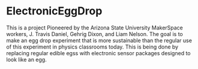 # ElectronicEggDrop
This is a project Pioneered by the Arizona State University MakerSpace workers, J. Travis Daniel, Gehrig Dixon, and Liam Nelson.  The goal is to make an egg drop experiment that is more sustainable than the regular use of this experiment in physics classrooms today.  This is being done by replacing regular edible egss with electronic sensor packages designed to look like an egg.
